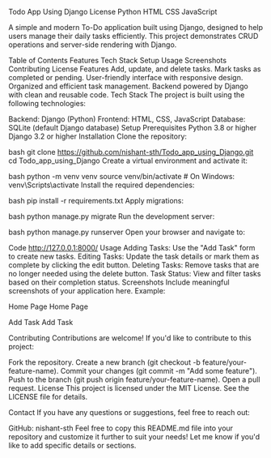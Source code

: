 Todo App Using Django
License Python HTML CSS JavaScript

A simple and modern To-Do application built using Django, designed to help users manage their daily tasks efficiently. This project demonstrates CRUD operations and server-side rendering with Django.

Table of Contents
Features
Tech Stack
Setup
Usage
Screenshots
Contributing
License
Features
Add, update, and delete tasks.
Mark tasks as completed or pending.
User-friendly interface with responsive design.
Organized and efficient task management.
Backend powered by Django with clean and reusable code.
Tech Stack
The project is built using the following technologies:

Backend: Django (Python)
Frontend: HTML, CSS, JavaScript
Database: SQLite (default Django database)
Setup
Prerequisites
Python 3.8 or higher
Django 3.2 or higher
Installation
Clone the repository:

bash
git clone https://github.com/nishant-sth/Todo_app_using_Django.git
cd Todo_app_using_Django
Create a virtual environment and activate it:

bash
python -m venv venv
source venv/bin/activate  # On Windows: venv\Scripts\activate
Install the required dependencies:

bash
pip install -r requirements.txt
Apply migrations:

bash
python manage.py migrate
Run the development server:

bash
python manage.py runserver
Open your browser and navigate to:

Code
http://127.0.0.1:8000/
Usage
Adding Tasks: Use the "Add Task" form to create new tasks.
Editing Tasks: Update the task details or mark them as complete by clicking the edit button.
Deleting Tasks: Remove tasks that are no longer needed using the delete button.
Task Status: View and filter tasks based on their completion status.
Screenshots
Include meaningful screenshots of your application here. Example:

Home Page Home Page

Add Task Add Task

Contributing
Contributions are welcome! If you'd like to contribute to this project:

Fork the repository.
Create a new branch (git checkout -b feature/your-feature-name).
Commit your changes (git commit -m "Add some feature").
Push to the branch (git push origin feature/your-feature-name).
Open a pull request.
License
This project is licensed under the MIT License. See the LICENSE file for details.

Contact
If you have any questions or suggestions, feel free to reach out:

GitHub: nishant-sth
Feel free to copy this README.md file into your repository and customize it further to suit your needs! Let me know if you'd like to add specific details or sections.
